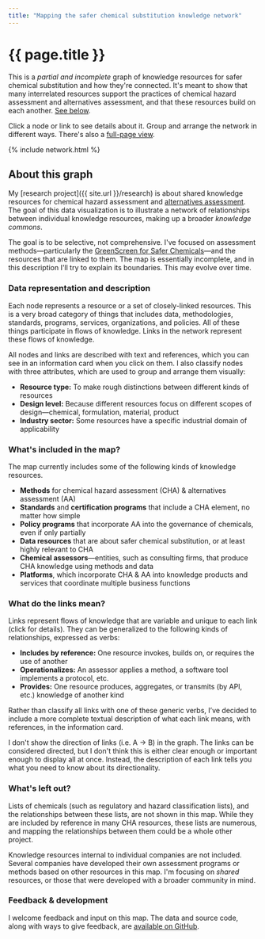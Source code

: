 ```yaml
---
title: "Mapping the safer chemical substitution knowledge network"
---
```


<h1>{{ page.title }}</h1>

This is a _partial and incomplete_ graph of knowledge resources for safer chemical substitution and how they're connected. It's meant to show that many interrelated resources support the practices of chemical hazard assessment and alternatives assessment, and that these resources build on each another. <a href="#about">See below</a>.

Click a node or link to see details about it. Group and arrange the network in different ways. There's also a [full-page view](https://kaios.net/safer-chemicals-network/).

{% include network.html %}

<h2 id="about">About this graph</h2>

My [research project]({{ site.url }}/research) is about shared knowledge resources for chemical hazard assessment and [alternatives assessment](https://en.wikipedia.org/wiki/Alternatives_assessment). The goal of this data visualization is to illustrate a network of relationships between individual knowledge resources, making up a broader *knowledge commons*.

The goal is to be selective, not comprehensive. I've focused on assessment methods—particularly the [GreenScreen for Safer Chemicals](https://www.greenscreenchemicals.org)—and the resources that are linked to them. The map is essentially incomplete, and in this description I'll try to explain its boundaries. This may evolve over time.

### Data representation and description

Each node represents a resource or a set of closely-linked resources. This is a very broad category of things that includes data, methodologies, standards, programs, services, organizations, and policies. All of these things participate in flows of knowledge. Links in the network represent these flows of knowledge.

All nodes and links are described with text and references, which you can see in an information card when you click on them. I also classify nodes with three attributes, which are used to group and arrange them visually:

- **Resource type:** To make rough distinctions between different kinds of resources
- **Design level:** Because different resources focus on different scopes of design—chemical, formulation, material, product
- **Industry sector:** Some resources have a specific industrial domain of applicability

### What's included in the map?

The map currently includes some of the following kinds of knowledge resources.

- **Methods** for chemical hazard assessment (CHA) & alternatives assessment (AA)
- **Standards** and **certification programs** that include a CHA element, no matter how simple
- **Policy programs** that incorporate AA into the governance of chemicals, even if only partially
- **Data resources** that are about safer chemical substitution, or at least highly relevant to CHA
- **Chemical assessors**—entities, such as consulting firms, that produce CHA knowledge using methods and data
- **Platforms**, which incorporate CHA & AA into knowledge products and services that coordinate multiple business functions

### What do the links mean?

Links represent flows of knowledge that are variable and unique to each link (click for details). They can be generalized to the following kinds of relationships, expressed as verbs:

- **Includes by reference:** One resource invokes, builds on, or requires the use of another
- **Operationalizes:** An assessor applies a method, a software tool implements a protocol, etc.
- **Provides:** One resource produces, aggregates, or transmits (by API, etc.) knowledge of another kind

Rather than classify all links with one of these generic verbs, I’ve decided to include a more complete textual description of what each link means, with references, in the information card.

I don't show the direction of links (i.e. A → B) in the graph. The links can be considered directed, but I don't think this is either clear enough or important enough to display all at once. Instead, the description of each link tells you what you need to know about its directionality.

### What's left out?

Lists of chemicals (such as regulatory and hazard classification lists), and the relationships between these lists, are not shown in this map. While they are included by reference in many CHA resources, these lists are numerous, and mapping the relationships between them could be a whole other project.

Knowledge resources internal to individual companies are not included. Several companies have developed their own assessment programs or methods based on other resources in this map. I'm focusing on *shared* resources, or those that were developed with a broader community in mind.

### Feedback & development

I welcome feedback and input on this map. The data and source code, along with ways to give feedback, are [available on GitHub](https://github.com/akokai/safer-chemicals-network).

